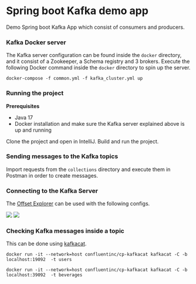 # Spring boot Kafka demo app
Demo Spring boot Kafka App which consist of consumers and producers.

### Kafka Docker server
The Kafka server configuration can be found inside the `docker` directory, and it consist of a Zookeeper, a Schema registry and 3 brokers. Execute the following Docker command inside 
the `docker` directory to spin up the server.


```
docker-compose -f common.yml -f kafka_cluster.yml up 
```

### Running the project
<strong>Prerequisites</strong></br>
- Java 17
- Docker installation and make sure the Kafka server explained above is up and running

Clone the project and open in IntelliJ. Build and run the project.

### Sending messages to the Kafka topics
Import requests from the `collections` directory and execute them in Postman in order to create messages.

### Connecting to the Kafka Server
The [Offset Explorer](https://www.kafkatool.com/) can be used with the following configs.

![](https://i.imgur.com/JHktpaa.png)
![](https://i.imgur.com/A6K4b8Y.png)


### Checking Kafka messages inside a topic
This can be done using [kafkacat](https://hub.docker.com/r/confluentinc/cp-kafkacat/).
```
docker run -it --network=host confluentinc/cp-kafkacat kafkacat -C -b  localhost:19092  -t users
```

```
docker run -it --network=host confluentinc/cp-kafkacat kafkacat -C -b  localhost:39092  -t beverages
```




